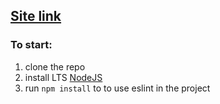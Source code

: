 <h2><a href="https://yuliyatokareva.github.io/" rel="nofollow">Site link</a></h2>

### To start:

1. clone the repo
2. install LTS [NodeJS](https://nodejs.org/en/)
3. run `npm install` to to use eslint in the project
